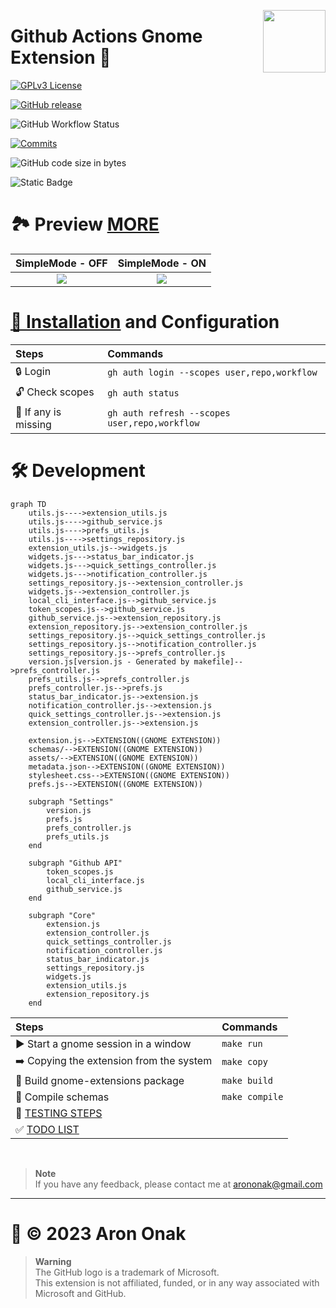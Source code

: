 [<img src="https://github.com/arononak/github-actions-gnome-extension/blob/main/docs/get-it.png?raw=true" height="100" align="right">](https://extensions.gnome.org/extension/5973/github-actions/)

# Github Actions Gnome Extension 🧩

[![GPLv3 License](https://img.shields.io/badge/License-GPL%20v3-yellow.svg?labelColor=orange&color=white)](https://opensource.org/licenses)

[![GitHub release](https://img.shields.io/github/v/release/arononak/github-actions-gnome-extension?labelColor=fuchsia&color=white)](https://github.com/arononak/github-actions-gnome-extension/releases/latest)

![GitHub Workflow Status](https://img.shields.io/github/actions/workflow/status/arononak/github-actions-gnome-extension/.github%2Fworkflows%2Fmain.yml?labelColor=olive&color=white)

[![Commits](https://img.shields.io/github/commit-activity/m/arononak/github-actions-gnome-extension?labelColor=purple&color=white)](https://github.com/arononak/github-actions-gnome-extension/graphs/contributors)

![GitHub code size in bytes](https://img.shields.io/github/languages/code-size/arononak/github-actions-gnome-extension?labelColor=yellow&color=white)

![Static Badge](https://img.shields.io/badge/Give_me-a_star!-blue?labelColor=maroon&color=aqua)

# 🏞 Preview [MORE](./docs/SCREENSHOTS.md)

| SimpleMode - OFF                                                                                                 | SimpleMode - ON                                                                                                 |
|:----------------------------------------------------------------------------------------------------------------:|:---------------------------------------------------------------------------------------------------------------:|
| ![](https://github.com/arononak/github-actions-gnome-extension/blob/main/docs/menu_full.png?raw=true)            | ![](https://github.com/arononak/github-actions-gnome-extension/blob/main/docs/menu_simple.png?raw=true)         |

# [🔨 Installation](https://github.com/cli/cli/blob/trunk/docs/install_linux.md) and Configuration

| Steps                | Commands                                      |
|:---------------------|:----------------------------------------------|
| 🔒 Login             | `gh auth login --scopes user,repo,workflow`   |
| 🔓 Check scopes      | `gh auth status`                              |
| 🔄 If any is missing | `gh auth refresh --scopes user,repo,workflow` |

# 🛠 Development

```mermaid
graph TD
    utils.js---->extension_utils.js
    utils.js---->github_service.js
    utils.js---->prefs_utils.js
    utils.js---->settings_repository.js
    extension_utils.js-->widgets.js
    widgets.js--->status_bar_indicator.js
    widgets.js--->quick_settings_controller.js
    widgets.js--->notification_controller.js
    settings_repository.js-->extension_controller.js
    widgets.js-->extension_controller.js
    local_cli_interface.js-->github_service.js
    token_scopes.js-->github_service.js
    github_service.js-->extension_repository.js
    extension_repository.js-->extension_controller.js
    settings_repository.js-->quick_settings_controller.js
    settings_repository.js-->notification_controller.js
    settings_repository.js-->prefs_controller.js
    version.js[version.js - Generated by makefile]-->prefs_controller.js
    prefs_utils.js-->prefs_controller.js
    prefs_controller.js-->prefs.js
    status_bar_indicator.js-->extension.js
    notification_controller.js-->extension.js
    quick_settings_controller.js-->extension.js
    extension_controller.js-->extension.js
    
    extension.js-->EXTENSION((GNOME EXTENSION))
    schemas/-->EXTENSION((GNOME EXTENSION))
    assets/-->EXTENSION((GNOME EXTENSION))
    metadata.json-->EXTENSION((GNOME EXTENSION))
    stylesheet.css-->EXTENSION((GNOME EXTENSION))
    prefs.js-->EXTENSION((GNOME EXTENSION))

    subgraph "Settings"
        version.js
        prefs.js
        prefs_controller.js
        prefs_utils.js
    end

    subgraph "Github API"
        token_scopes.js
        local_cli_interface.js
        github_service.js
    end

    subgraph "Core"
        extension.js
        extension_controller.js
        quick_settings_controller.js
        notification_controller.js
        status_bar_indicator.js
        settings_repository.js
        widgets.js
        extension_utils.js
        extension_repository.js
    end
```

| Steps                                       | Commands       |
|:--------------------------------------------|:---------------|
| ▶️ Start a gnome session in a window         | `make run`     |
| ➡️ Copying the extension from the system     | `make copy`    |
| 🔨 Build gnome-extensions package           | `make build`   |
| 🔄 Compile schemas                          | `make compile` |
| 🦍 [TESTING STEPS](./docs/TESTING_STEPS.md) |                |
| ✅️ [TODO LIST](./docs/TODO.md)              |                |

<br>

> **Note**<br>
> If you have any feedback, please contact me at arononak@gmail.com

---

# 📝 © 2023 Aron Onak

> **Warning**<br>
> The GitHub logo is a trademark of Microsoft.<br>
> This extension is not affiliated, funded, or in any way associated with Microsoft and GitHub.

